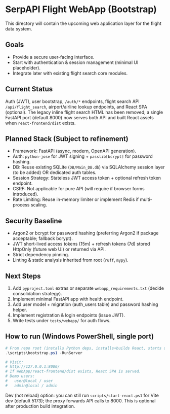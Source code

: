 # SerpAPI Flight WebApp (Bootstrap)

This directory will contain the upcoming web application layer for the flight data system.

## Goals
- Provide a secure user-facing interface.
- Start with authentication & session management (minimal UI placeholder).
- Integrate later with existing flight search core modules.

## Current Status
Auth (JWT), user bootstrap, `/auth/*` endpoints, flight search API `/api/flight_search`, airport/airline lookup endpoints, and React SPA (optional). The legacy inline flight search HTML has been removed; a single FastAPI port (default 8000) now serves both API and built React assets when `react-frontend/dist` exists.

## Planned Stack (Subject to refinement)
- Framework: FastAPI (async, modern, OpenAPI generation).
- Auth: `python-jose` for JWT signing + `passlib[bcrypt]` for password hashing.
- DB: Reuse existing SQLite (`DB/Main_DB.db`) via SQLAlchemy session layer (to be added) OR dedicated auth tables.
- Session Strategy: Stateless JWT access token + optional refresh token endpoint.
- CSRF: Not applicable for pure API (will require if browser forms introduced).
- Rate Limiting: Reuse in-memory limiter or implement Redis if multi-process scaling.

## Security Baseline
- Argon2 or bcrypt for password hashing (preferring Argon2 if package acceptable; fallback bcrypt).
- JWT short-lived access tokens (15m) + refresh tokens (7d) stored HttpOnly (future web UI) or returned via API.
- Strict dependency pinning.
- Linting & static analysis inherited from root (`ruff`, `mypy`).

## Next Steps
1. Add `pyproject.toml` extras or separate `webapp_requirements.txt` (decide consolidation strategy).
2. Implement minimal FastAPI app with health endpoint.
3. Add user model + migration (auth_users table) and password hashing helper.
4. Implement registration & login endpoints (issue JWT).
5. Write tests under `tests/webapp/` for auth flows.

## How to run (Windows PowerShell, single port)

```powershell
# From repo root (installs Python deps, installs+builds React, starts uvicorn on 8000)
.\scripts\bootstrap.ps1 -RunServer

# Visit:
# http://127.0.0.1:8000/
# If WebApp/react-frontend/dist exists, React SPA is served.
# Demo users:
#   user@local / user
#   admin@local / admin
```

Dev (hot reload) option: you can still run `scripts/start-react.ps1` for Vite dev (default 5173); the proxy forwards API calls to 8000. This is optional after production build integration.

